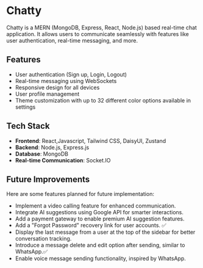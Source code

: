 # Chatty

Chatty is a MERN (MongoDB, Express, React, Node.js) based real-time chat application. It allows users to communicate seamlessly with features like user authentication, real-time messaging, and more.

## Features

- User authentication (Sign up, Login, Logout)
- Real-time messaging using WebSockets
- Responsive design for all devices
- User profile management
- Theme customization with up to 32 different color options available in settings

## Tech Stack

- **Frontend**: React,Javascript, Tailwind CSS, DaisyUI, Zustand
- **Backend**: Node.js, Express.js
- **Database**: MongoDB
- **Real-time Communication**: Socket.IO

## Future Improvements

Here are some features planned for future implementation:

- Implement a video calling feature for enhanced communication.
- Integrate AI suggestions using Google API for smarter interactions.
- Add a payment gateway to enable premium AI suggestion features.
- Add a "Forgot Password" recovery link for user accounts. ✅
- Display the last message from a user at the top of the sidebar for better conversation tracking.
- Introduce a message delete and edit option after sending, similar to WhatsApp.✅
- Enable voice message sending functionality, inspired by WhatsApp.

